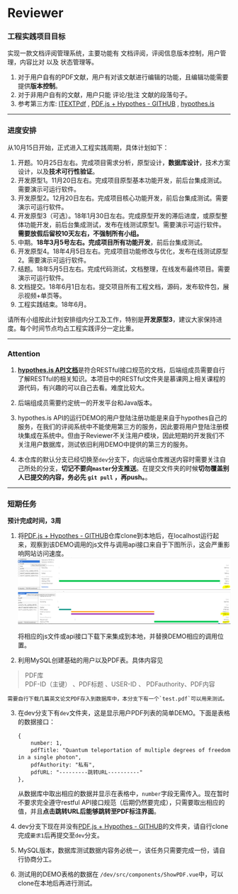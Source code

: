 # Reviewer

### 工程实践项目目标
实现一款文档评阅管理系统，主要功能有 文档评阅，评阅信息版本控制，用户管理，内容比对 以及 状态管理等。
1. 对于用户自有的PDF文献，用户有对该文献进行编辑的功能，且编辑功能需要提供**版本控制**。
2. 对于非用户自有的文献，用户只能 评论/批注 文献的段落句子。
3. 参考第三方库: [ITEXTPdf](https://developers.itextpdf.com/content/itext-7-examples/itext-7-manipulating-existing-pdf) , [PDF.js + Hypothes - GITHUB](https://github.com/hypothesis/pdf.js-hypothes.is) , [hypothes.is](https://web.hypothes.is/)


------

### 进度安排
从10月15日开始，正式进入工程实践周期，具体计划如下：
1. 开题。10月25日左右。完成项目需求分析，原型设计，**数据库设计**，技术方案设计，以及**技术可行性验证**。
2. 开发原型1。11月20日左右。完成项目原型基本功能开发，前后台集成测试。需要演示可运行软件。
3. 开发原型2。12月20日左右。完成项目核心功能开发，前后台集成测试。需要演示可运行软件。
4. 开发原型3（可选）。18年1月30日左右。完成原型开发的滞后进度，或原型整体功能开发，前后台集成测试，发布在线测试原型1。需要演示可运行软件。   
**需要放假后留校10天左右，不强制所有小组。**    
5. 中期。**18年3月5号左右。完成项目所有功能开发**，前后台集成测试。
6. 开发原型4。18年4月5日左右。完成项目功能修改与优化，发布在线测试原型2。需要演示可运行软件。
7. 结题。18年5月5日左右。完成代码测试，文档整理，在线发布最终项目。需要演示可运行软件。
8. 文档提交。18年6月1日左右。提交项目所有工程文档，源码，发布软件包，展示视频+单页等。
9. 工程实践结束。18年6月。

请所有小组按此计划安排组内分工及工作，特别是**开发原型3**，建议大家保持进度。每个时间节点均占工程实践评分一定比重。
     

-----
### Attention
1. [**hypothes.is API文档**](https://h.readthedocs.io/en/latest/api/#)是符合RESTful接口规范的文档，后端组成员需要自行了解RESTful的相关知识。本项目中的RESTful文件夹是慕课网上相关课程的源代码，有兴趣的可以自己去看。难度比较大。

2. 后端组成员需要约定统一的开发平台和Java版本。

3. hypothes.is API的运行DEMO的用户登陆注册功能是来自于hypothes自己的服务，在我们的评阅系统中不能使用第三方的服务，因此要将用户登陆注册模块集成在系统中。但由于Reviewer不关注用户模块，因此短期的开发我们不关注用户数据库，测试依旧利用DEMO中提供的第三方的服务。

4. 本仓库的默认分支已经切换至`dev`分支下，向远端仓库推送内容时需要关注自己所处的分支，**切记不要向`master`分支推送**。在提交文件夹的时候**切勿覆盖别人已提交的内容，务必先 `git pull` ，再push。**。  

----
### 短期任务
**预计完成时间，3周**
1. 将[PDF.js + Hypothes - GITHUB](https://github.com/hypothesis/pdf.js-hypothes.is)仓库clone到本地后，在localhost运行起来，观察到该DEMO调用的js文件与调用api接口来自于下图所示，这会严重影响网站访问速度。
![Alt text](https://github.com/fenbitou/Reviewer/raw/dev/picture/s1.jpg)
![Alt text](https://github.com/fenbitou/Reviewer/raw/dev/picture/s2.jpg)

    将相应的js文件或api接口下载下来集成到本地，并替换DEMO相应的调用位置。  


2. 利用MySQL创建基础的用户以及PDF表。具体内容见
>   PDF库   
    PDF-ID（主键） 、PDF标题 、USER-ID 、 PDFauthority、PDF内容     

    需要自行下载几篇英文论文PDF存入到数据库中，本分支下有一个`test.pdf`可以用来测试。   

3. 在dev分支下有`dev`文件夹，这是显示用户PDF列表的简单DEMO。下面是表格的数据接口：
    ```
    {
        number: 1,
        pdfTitle: "Quantum teleportation of multiple degrees of freedom in a single photon",
        pdfAuthority: "私有",
        pdfURL: "---------跳转URL----------"
    },
    ```
    从数据库中取出相应的数据并显示在表格中，`number`字段无需传入。现在暂时不要求完全遵守restful API接口规范（后期仍然要完成），只需要取出相应的值，并且**点击跳转URL后能够跳转至PDF标注界面**。    

4. dev分支下现在并没有[PDF.js + Hypothes - GITHUB](https://github.com/hypothesis/pdf.js-hypothes.is)的文件夹，请自行clone完成`要求1`后再提交至`dev`分支。

5. MySQL版本，数据库测试数据内容务必统一，该任务只需要完成一份，请自行协商分工。    

6. 测试用的DEMO表格的数据在 `/dev/src/components/ShowPDF.vue`中，可以clone在本地后再进行测试。